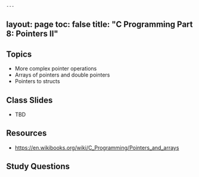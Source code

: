     ---
layout: page
toc: false
title: "C Programming Part 8: Pointers II"
---

## Topics
* More complex pointer operations
* Arrays of pointers and double pointers
* Pointers to structs

## Class Slides
* TBD

## Resources
* <https://en.wikibooks.org/wiki/C_Programming/Pointers_and_arrays>

## Study Questions
